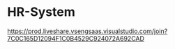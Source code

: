 # HR-System

https://prod.liveshare.vsengsaas.visualstudio.com/join?7C0C165D12094F1C0B4529C924072A692CAD
